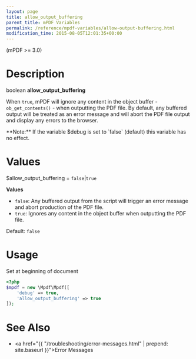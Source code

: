```yaml
---
layout: page
title: allow_output_buffering
parent_title: mPDF Variables
permalink: /reference/mpdf-variables/allow-output-buffering.html
modification_time: 2015-08-05T12:01:35+00:00
---
```


(mPDF >= 3.0)

# Description

boolean **allow_output_buffering**

When `true`, mPDF will ignore any content in the object buffer - `ob_get_contents()` -
when outputting the PDF file. By default, any buffered output will be treated as an error message and will abort the PDF
file output and display any errors to the browser.

<div class="alert alert-info" role="alert" markdown="1">
  **Note:** If the variable <span class="parameter">$debug</span>
  is set to `false` (default) this variable has no effect.
</div>

# Values

<span class="parameter">$allow_output_buffering</span> = `false`\|`true`

**Values**

* `false`: Any buffered output from the script
  will trigger an error message and abort production of the PDF file.
* `true`: Ignores any content in the object buffer when outputting the PDF file.

Default: `false`

# Usage

Set at beginning of document
```php
<?php
$mpdf = new \Mpdf\Mpdf([
    'debug' => true,
    'allow_output_buffering' => true
]);

```


# See Also

- <a href="{{ "/troubleshooting/error-messages.html" | prepend: site.baseurl }}">Error Messages</a>

